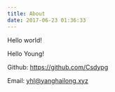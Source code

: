 ```yaml
---
title: About
date: 2017-06-23 01:36:33
---
```


Hello world!

Hello Young!



Github: https://github.com/Csdypg

Email:  <yhl@yanghailong.xyz>